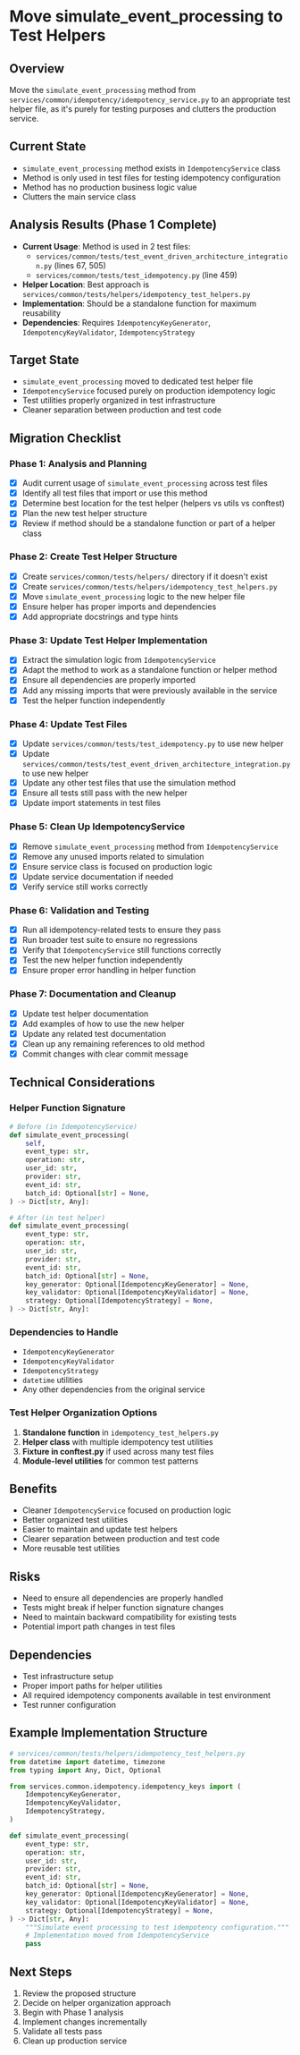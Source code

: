 # Move simulate_event_processing to Test Helpers

## Overview
Move the `simulate_event_processing` method from `services/common/idempotency/idempotency_service.py` to an appropriate test helper file, as it's purely for testing purposes and clutters the production service.

## Current State
- `simulate_event_processing` method exists in `IdempotencyService` class
- Method is only used in test files for testing idempotency configuration
- Method has no production business logic value
- Clutters the main service class

## Analysis Results (Phase 1 Complete)
- **Current Usage**: Method is used in 2 test files:
  - `services/common/tests/test_event_driven_architecture_integration.py` (lines 67, 505)
  - `services/common/tests/test_idempotency.py` (line 459)
- **Helper Location**: Best approach is `services/common/tests/helpers/idempotency_test_helpers.py`
- **Implementation**: Should be a standalone function for maximum reusability
- **Dependencies**: Requires `IdempotencyKeyGenerator`, `IdempotencyKeyValidator`, `IdempotencyStrategy`

## Target State
- `simulate_event_processing` moved to dedicated test helper file
- `IdempotencyService` focused purely on production idempotency logic
- Test utilities properly organized in test infrastructure
- Cleaner separation between production and test code

## Migration Checklist

### Phase 1: Analysis and Planning
- [x] Audit current usage of `simulate_event_processing` across test files
- [x] Identify all test files that import or use this method
- [x] Determine best location for the test helper (helpers vs utils vs conftest)
- [x] Plan the new test helper structure
- [x] Review if method should be a standalone function or part of a helper class

### Phase 2: Create Test Helper Structure
- [x] Create `services/common/tests/helpers/` directory if it doesn't exist
- [x] Create `services/common/tests/helpers/idempotency_test_helpers.py`
- [x] Move `simulate_event_processing` logic to the new helper file
- [x] Ensure helper has proper imports and dependencies
- [x] Add appropriate docstrings and type hints

### Phase 3: Update Test Helper Implementation
- [x] Extract the simulation logic from `IdempotencyService`
- [x] Adapt the method to work as a standalone function or helper method
- [x] Ensure all dependencies are properly imported
- [x] Add any missing imports that were previously available in the service
- [x] Test the helper function independently

### Phase 4: Update Test Files
- [x] Update `services/common/tests/test_idempotency.py` to use new helper
- [x] Update `services/common/tests/test_event_driven_architecture_integration.py` to use new helper
- [x] Update any other test files that use the simulation method
- [x] Ensure all tests still pass with the new helper
- [x] Update import statements in test files

### Phase 5: Clean Up IdempotencyService
- [x] Remove `simulate_event_processing` method from `IdempotencyService`
- [x] Remove any unused imports related to simulation
- [x] Ensure service class is focused on production logic
- [x] Update service documentation if needed
- [x] Verify service still works correctly

### Phase 6: Validation and Testing
- [x] Run all idempotency-related tests to ensure they pass
- [x] Run broader test suite to ensure no regressions
- [x] Verify that `IdempotencyService` still functions correctly
- [x] Test the new helper function independently
- [x] Ensure proper error handling in helper function

### Phase 7: Documentation and Cleanup
- [x] Update test helper documentation
- [x] Add examples of how to use the new helper
- [x] Update any related test documentation
- [x] Clean up any remaining references to old method
- [x] Commit changes with clear commit message

## Technical Considerations

### Helper Function Signature
```python
# Before (in IdempotencyService)
def simulate_event_processing(
    self,
    event_type: str,
    operation: str,
    user_id: str,
    provider: str,
    event_id: str,
    batch_id: Optional[str] = None,
) -> Dict[str, Any]:

# After (in test helper)
def simulate_event_processing(
    event_type: str,
    operation: str,
    user_id: str,
    provider: str,
    event_id: str,
    batch_id: Optional[str] = None,
    key_generator: Optional[IdempotencyKeyGenerator] = None,
    key_validator: Optional[IdempotencyKeyValidator] = None,
    strategy: Optional[IdempotencyStrategy] = None,
) -> Dict[str, Any]:
```

### Dependencies to Handle
- `IdempotencyKeyGenerator`
- `IdempotencyKeyValidator` 
- `IdempotencyStrategy`
- `datetime` utilities
- Any other dependencies from the original service

### Test Helper Organization Options
1. **Standalone function** in `idempotency_test_helpers.py`
2. **Helper class** with multiple idempotency test utilities
3. **Fixture in conftest.py** if used across many test files
4. **Module-level utilities** for common test patterns

## Benefits
- Cleaner `IdempotencyService` focused on production logic
- Better organized test utilities
- Easier to maintain and update test helpers
- Clearer separation between production and test code
- More reusable test utilities

## Risks
- Need to ensure all dependencies are properly handled
- Tests might break if helper function signature changes
- Need to maintain backward compatibility for existing tests
- Potential import path changes in test files

## Dependencies
- Test infrastructure setup
- Proper import paths for helper utilities
- All required idempotency components available in test environment
- Test runner configuration

## Example Implementation Structure
```python
# services/common/tests/helpers/idempotency_test_helpers.py
from datetime import datetime, timezone
from typing import Any, Dict, Optional

from services.common.idempotency.idempotency_keys import (
    IdempotencyKeyGenerator,
    IdempotencyKeyValidator,
    IdempotencyStrategy,
)

def simulate_event_processing(
    event_type: str,
    operation: str,
    user_id: str,
    provider: str,
    event_id: str,
    batch_id: Optional[str] = None,
    key_generator: Optional[IdempotencyKeyGenerator] = None,
    key_validator: Optional[IdempotencyKeyValidator] = None,
    strategy: Optional[IdempotencyStrategy] = None,
) -> Dict[str, Any]:
    """Simulate event processing to test idempotency configuration."""
    # Implementation moved from IdempotencyService
    pass
```

## Next Steps
1. Review the proposed structure
2. Decide on helper organization approach
3. Begin with Phase 1 analysis
4. Implement changes incrementally
5. Validate all tests pass
6. Clean up production service
